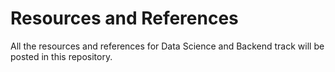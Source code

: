 # Resources and References 

All the resources and references for Data Science and Backend track will be posted in this repository. 
